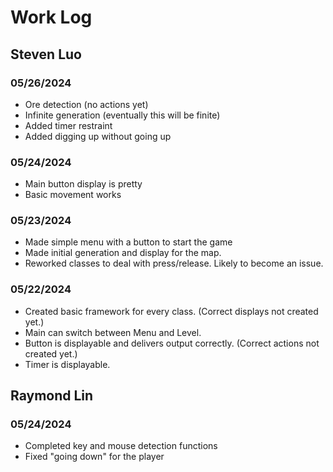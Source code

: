 # Work Log

## Steven Luo

### 05/26/2024
- Ore detection (no actions yet)
- Infinite generation (eventually this will be finite)
- Added timer restraint
- Added digging up without going up

### 05/24/2024
- Main button display is pretty
- Basic movement works

### 05/23/2024
- Made simple menu with a button to start the game
- Made initial generation and display for the map.
- Reworked classes to deal with press/release. Likely to become an issue.

### 05/22/2024
- Created basic framework for every class. (Correct displays not created yet.)
- Main can switch between Menu and Level.
- Button is displayable and delivers output correctly. (Correct actions not created yet.)
- Timer is displayable.


## Raymond Lin

### 05/24/2024
- Completed key and mouse detection functions
- Fixed "going down" for the player
